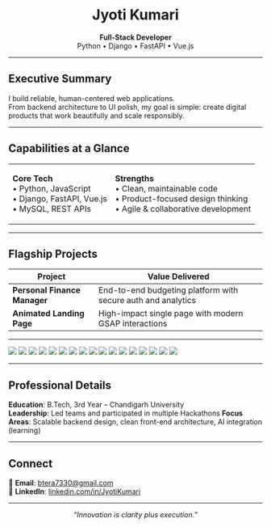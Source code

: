 <!-- Hero Section -->
<h1 align="center">Jyoti Kumari</h1>
<p align="center">
  <b>Full-Stack Developer</b><br/>
  Python • Django • FastAPI • Vue.js
</p>

---

## Executive Summary
I build reliable, human-centered web applications.  
From backend architecture to UI polish, my goal is simple: create digital products that work beautifully and scale responsibly.

---

## Capabilities at a Glance
<table>
<tr>
<td>

**Core Tech**  
• Python, JavaScript  
• Django, FastAPI, Vue.js  
• MySQL, REST APIs  

</td>
<td>

**Strengths**  
• Clean, maintainable code  
• Product-focused design thinking  
• Agile & collaborative development  

</td>
</tr>
</table>

---

## Flagship Projects
| Project | Value Delivered |
|---------|-----------------|
| **Personal Finance Manager** | End-to-end budgeting platform with secure auth and analytics |
| **Animated Landing Page** | High-impact single page with modern GSAP interactions |

---


<p align="left">
  <!-- Primary Language -->
  <img src="https://img.shields.io/badge/Python-3776AB?style=for-the-badge&logo=python&logoColor=white"/>
  
  <!-- Other Languages -->
  <img src="https://img.shields.io/badge/C++-00599C?style=for-the-badge&logo=c%2B%2B&logoColor=white"/>
  <img src="https://img.shields.io/badge/Java-F7B52B?style=for-the-badge&logo=java&logoColor=white"/>
  <img src="https://img.shields.io/badge/JavaScript-F7DF1E?style=for-the-badge&logo=javascript&logoColor=black"/>
  <img src="https://img.shields.io/badge/HTML5-E34F26?style=for-the-badge&logo=html5&logoColor=white"/>
  <img src="https://img.shields.io/badge/CSS3-1572B6?style=for-the-badge&logo=css3&logoColor=white"/>
  
  <!-- Frontend Frameworks -->
  <img src="https://img.shields.io/badge/Vue.js-4FC08D?style=for-the-badge&logo=vue.js&logoColor=white"/>
  <img src="https://img.shields.io/badge/TailwindCSS-38B2AC?style=for-the-badge&logo=tailwind-css&logoColor=white"/>
  <img src="https://img.shields.io/badge/GSAP-88CE02?style=for-the-badge&logo=greensock&logoColor=white"/>
  
  <!-- Backend Frameworks -->
  <img src="https://img.shields.io/badge/Django-092E20?style=for-the-badge&logo=django&logoColor=white"/>
  <img src="https://img.shields.io/badge/FastAPI-009688?style=for-the-badge&logo=fastapi&logoColor=white"/>
  
  <!-- Databases -->
  <img src="https://img.shields.io/badge/MySQL-4479A1?style=for-the-badge&logo=mysql&logoColor=white"/>
  
  <!-- Tools -->
  <img src="https://img.shields.io/badge/Git-F05032?style=for-the-badge&logo=git&logoColor=white"/>
  <img src="https://img.shields.io/badge/Docker-2496ED?style=for-the-badge&logo=docker&logoColor=white"/>
  <img src="https://img.shields.io/badge/VSCode-007ACC?style=for-the-badge&logo=visual-studio-code&logoColor=white"/>
  <img src="https://img.shields.io/badge/Canva-00C4CC?style=for-the-badge&logo=canva&logoColor=white"/>
  
  <!-- Cloud / Deployment -->
  <img src="https://img.shields.io/badge/Cloudflare-F38020?style=for-the-badge&logo=cloudflare&logoColor=white"/>
</p>


---

## Professional Details
**Education**: B.Tech, 3rd Year – Chandigarh University  
**Leadership**: Led teams  and participated in multiple Hackathons 
**Focus Areas**: Scalable backend design, clean front-end architecture, AI integration (learning)

---

## Connect
📧 **Email**: btera7330@gmail.com  
💼 **LinkedIn**: [linkedin.com/in/JyotiKumari](https://www.linkedin.com/in/jyoti-kumari-21274b28b/)  

---

<p align="center"><em>“Innovation is clarity plus execution.”</em></p>
